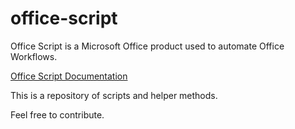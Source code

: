 # office-script

Office Script is a Microsoft Office product used to automate Office Workflows.

[Office Script Documentation](https://docs.microsoft.com/en-us/office/dev/scripts/)

This is a repository of scripts and helper methods.

Feel free to contribute.

